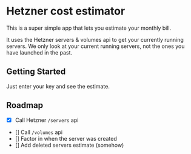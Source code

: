 # Hetzner cost estimator
This is a super simple app that lets you estimate your monthly bill.

It uses the Hetzner servers & volumes api to get your currently running servers. We only look at your current running servers, not the ones you have launched in the past.

## Getting Started
Just enter your key and see the estimate.

## Roadmap
- [x] Call Hetzner `/servers` api
- []  Call `/volumes` api
- []  Factor in when the server was created
- []  Add deleted servers estimate (somehow)
